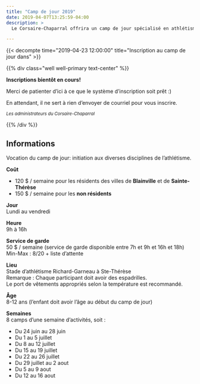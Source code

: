 ```yaml
---
title: "Camp de jour 2019"
date: 2019-04-07T13:25:59-04:00
description: >
  Le Corsaire-Chaparral offrira un camp de jour spécialisé en athlétisme à l’été 2019, en partenariat avec les villes de Blainville et de Sainte-Thérèse.

---
```


{{< decompte time="2019-04-23 12:00:00"
             title="Inscription au camp de jour dans" >}}

{{% div class="well well-primary text-center" %}}

<span class="icon icon-star"></span>
**Inscriptions bientôt en cours!**
<span class="icon icon-star"></span>

Merci de patienter d’ici à ce que le système d’inscription soit prêt :)

En attendant, il ne sert à rien d’envoyer de courriel pour vous inscrire.

<small>_Les administrateurs du Corsaire-Chaparral_</small>

{{% /div %}}

## Informations 

Vocation du camp de jour: initiation aux diverses disciplines de l’athlétisme.

**Coût**  
- 120 $ / semaine pour les résidents des villes de **Blainville** et de **Sainte-Thérèse**  
- 150 $ / semaine pour les **non résidents**


**Jour**  
Lundi au vendredi

**Heure**  
9h à 16h

**Service de garde**  
50 $ / semaine (service de garde disponible entre 7h et 9h et
16h et 18h)  
Min-Max : 8/20 + liste d’attente

**Lieu**  
Stade d’athlétisme Richard-Garneau à Ste-Thérèse  
Remarque : Chaque participant doit avoir des espadrilles.  
Le port de vêtements appropriés selon la température est recommandé. 

**Âge**  
8-12 ans (l’enfant doit avoir l’âge au début du camp de jour)

**Semaines**  
8 camps d’une semaine d’activités, soit :

- Du 24 juin au 28 juin
- Du 1 au 5 juillet
- Du 8 au 12 juillet
- Du 15 au 19 juillet
- Du 22 au 26 juillet
- Du 29 juillet au 2 aout
- Du 5 au 9 aout
- Du 12 au 16 aout
